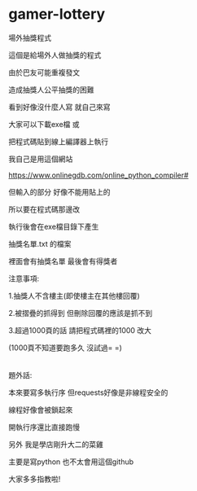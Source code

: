 # gamer-lottery
場外抽獎程式


這個是給場外人做抽獎的程式

由於巴友可能重複發文

造成抽獎人公平抽獎的困難

看到好像沒什麼人寫 就自己來寫
</br>

大家可以下載exe檔 或

把程式碼貼到線上編譯器上執行

我自己是用這個網站

https://www.onlinegdb.com/online_python_compiler#

但輸入的部分 好像不能用貼上的

所以要在程式碼那邊改
</br>

執行後會在exe檔目錄下產生

抽獎名單.txt 的檔案

裡面會有抽獎名單 最後會有得獎者

注意事項:

1.抽獎人不含樓主(即使樓主在其他樓回覆)

2.被摺疊的抓得到 但刪除回覆的應該是抓不到

3.超過1000頁的話 請把程式碼裡的1000 改大

(1000頁不知道要跑多久 沒試過= =)
</br>
</br>
</br>
題外話:

本來要寫多執行序 但requests好像是非線程安全的

線程好像會被鎖起來

開執行序還比直接跑慢
</br>

另外 我是學店剛升大二的菜雞

主要是寫python 也不太會用這個github

大家多多指教啦!
